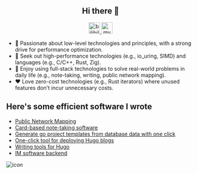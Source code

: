 <h2 align="center">Hi there 👋</h2>

<div align="center">
  <span>
    <a href="https://space.bilibili.com/24264499">
<img src="https://www.bilibili.com/favicon.ico" alt="bilibili" with="28" height="30">
    </a>
  </span>
  <span>
  <a href="https://acking-you.github.io/">
<img src="https://acking-you.github.io/favicon.ico" alt="myNoteWebsite" with="30" height="30">
  </a>
  </span>
</div>


- 🌱 Passionate about low-level technologies and principles, with a strong drive for performance optimization.
- 👣 Seek out high-performance technologies (e.g., io_uring, SIMD) and languages (e.g., C/C++, Rust, Zig).
- 🎈 Enjoy using full-stack technologies to solve real-world problems in daily life (e.g., note-taking, writing, public network mapping).
- ❤️ Love zero-cost technologies (e.g., Rust iterators) where unused features don't incur unnecessary costs.

## Here's some efficient software I wrote
* [Public Network Mapping](https://github.com/acking-you/pb-mapper)
* [Card-based note-taking software](https://github.com/ACking-you/NoteWithCard)
* [Generate go project templates from database data with one click](https://github.com/ACking-you/quickstart_project)
* [One-click tool for deploying Hugo blogs](https://github.com/ACking-you/AutoHugoSetup)
* [Writing tools for Hugo](https://github.com/ACking-you/AutoHugoWrite)
* [IM software backend](https://github.com/ACking-you/my_chat)


![icon](https://komarev.com/ghpvc/?username=ACking-you)
